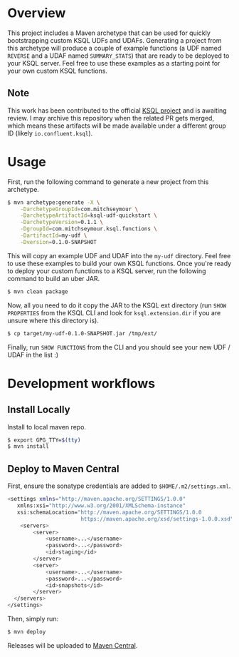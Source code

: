 # Overview
This project includes a Maven archetype that can be used for quickly bootstrapping custom KSQL UDFs and UDAFs. Generating
a project from this archetype will produce a couple of example functions (a UDF named `REVERSE` and a UDAF named 
`SUMMARY_STATS`) that are ready to be deployed to your KSQL server. Feel free to use these examples as a starting point
for your own custom KSQL functions.

## Note
This work has been contributed to the official [KSQL project](https://github.com/confluentinc/ksql/pull/2272) and is
awaiting review. I may archive this repository when the related PR gets merged, which means these artifacts will be made available
under a different group ID (likely `io.confluent.ksql`).

# Usage
First, run the following command to generate a new project from this archetype.

```bash
$ mvn archetype:generate -X \
    -DarchetypeGroupId=com.mitchseymour \
    -DarchetypeArtifactId=ksql-udf-quickstart \
    -DarchetypeVersion=0.1.1 \
    -DgroupId=com.mitchseymour.ksql.functions \
    -DartifactId=my-udf \
    -Dversion=0.1.0-SNAPSHOT
```

This will copy an example UDF and UDAF into the `my-udf` directory. Feel free to use these examples to build your own KSQL functions. Once you're ready to deploy your custom functions to a KSQL server, run the following command to build an uber JAR.

```bash
$ mvn clean package
```

Now, all you need to do it copy the JAR to the KSQL ext directory (run `SHOW PROPERTIES` from the KSQL CLI and look for `ksql.extension.dir` if you are unsure where this directory is).

```bash
$ cp target/my-udf-0.1.0-SNAPSHOT.jar /tmp/ext/
```

Finally, run `SHOW FUNCTIONS` from the CLI and you should see your new UDF / UDAF in the list :)


# Development workflows
## Install Locally
Install to local maven repo.

```bash
$ export GPG_TTY=$(tty)
$ mvn install
```

## Deploy to Maven Central
First, ensure the sonatype credentials are added to `$HOME/.m2/settings.xml`.

```bash
<settings xmlns="http://maven.apache.org/SETTINGS/1.0.0"
   xmlns:xsi="http://www.w3.org/2001/XMLSchema-instance"
   xsi:schemaLocation="http://maven.apache.org/SETTINGS/1.0.0
                       https://maven.apache.org/xsd/settings-1.0.0.xsd">
    <servers>
        <server>
            <username>...</username>
            <password>...</password>
            <id>staging</id>
        </server>
        <server>
            <username>...</username>
            <password>...</password>
            <id>snapshots</id>
        </server>
  </servers>
</settings>
```

Then, simply run:

```bash
$ mvn deploy
```

Releases will be uploaded to [Maven Central](https://oss.sonatype.org/content/repositories/staging/com/mitchseymour/ksql-udf-quickstart/).
